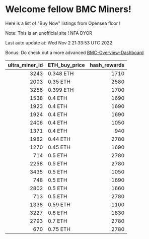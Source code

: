 # Welcome fellow BMC Miners!
Here is a list of "Buy Now" listings from Opensea floor !

Note: This is an unofficial site ! NFA DYOR

Last auto update at: Wed Nov  2 21:33:53 UTC 2022

Bonus: Do check out a more advanced [BMC-Overview-Dashboard](https://dune.com/defifunk/BMC-Overview-Dashboard)


|   ultra_miner_id | ETH_buy_price   |   hash_rewards |
|-----------------:|:----------------|---------------:|
|             3243 | 0.348 ETH       |           1710 |
|             2003 | 0.35 ETH        |           2580 |
|             3256 | 0.399 ETH       |           1700 |
|             1538 | 0.4 ETH         |           1690 |
|             1923 | 0.4 ETH         |           1690 |
|             1924 | 0.4 ETH         |           1690 |
|             2406 | 0.4 ETH         |           1050 |
|             1371 | 0.4 ETH         |            940 |
|             1982 | 0.44 ETH        |           2780 |
|             1270 | 0.45 ETH        |           1690 |
|              714 | 0.5 ETH         |           2780 |
|             2258 | 0.5 ETH         |           2780 |
|             3435 | 0.5 ETH         |           1050 |
|              748 | 0.5 ETH         |           1690 |
|             2802 | 0.5 ETH         |           1660 |
|              713 | 0.5 ETH         |           2780 |
|             1338 | 0.59 ETH        |           1100 |
|             3227 | 0.6 ETH         |           1830 |
|             2793 | 0.7 ETH         |           2780 |
|              670 | 0.75 ETH        |           2780 |